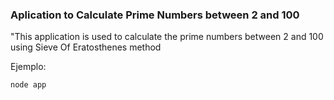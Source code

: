 ### Aplication to Calculate Prime Numbers between 2 and 100  ###

"This application is used to calculate the prime numbers between 2 and 100 using Sieve Of Eratosthenes method

Ejemplo: 

```node app ```